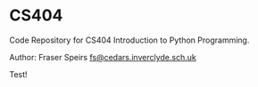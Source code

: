 # CS404
Code Repository for CS404 Introduction to Python Programming.

Author: Fraser Speirs <fs@cedars.inverclyde.sch.uk>

Test!